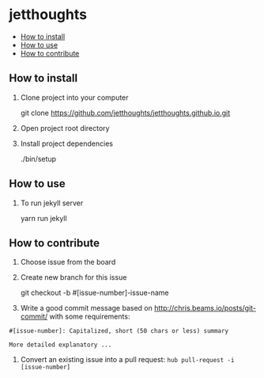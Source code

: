 # jetthoughts

- [How to install](#how-to-install)
- [How to use](#how-to-use)
- [How to contribute](#how-to-contribute)

## How to install

1. Clone project into your computer

    git clone https://github.com/jetthoughts/jetthoughts.github.io.git

1. Open project root directory

1. Install project dependencies

    ./bin/setup

## How to use

1. To run jekyll server

    yarn run jekyll

## How to contribute

1. Choose issue from the board

1. Create new branch for this issue

    git checkout -b #[issue-number]-issue-name

1. Write a good commit message based on http://chris.beams.io/posts/git-commit/ with some requirements:

  ```
  #[issue-number]: Capitalized, short (50 chars or less) summary

  More detailed explanatory ...

  ```

1. Convert an existing issue into a pull request: `hub pull-request -i [issue-number]`
